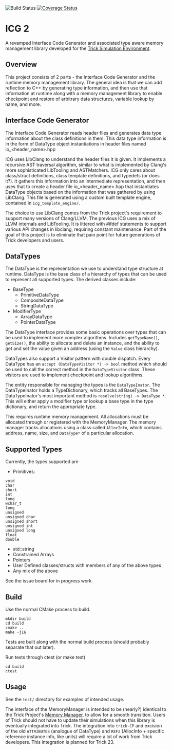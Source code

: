 
![Build Status](https://github.com/jdeans289/icg2/actions/workflows/run_tests.yml/badge.svg)
[![Coverage Status](https://coveralls.io/repos/github/jdeans289/icg2/badge.svg?branch=main)](https://coveralls.io/github/jdeans289/icg2?branch=main)
# ICG 2

A revamped Interface Code Generator and associated type aware memory management library developed for the [Trick Simulation Environment](https://github.com/nasa/trick).

## Overview

This project consists of 2 parts - the Interface Code Generator and the runtime memory management library. The general idea is that we can add reflection to C++ by generating type information, and then use that information at runtime along with a memory management library to enable checkpoint and restore of arbitrary data structures, variable lookup by name, and more.

## Interface Code Generator

The Interface Code Generator reads header files and generates data type information about the class definitions in them. This data type information is in the form of DataType object instantiations in header files named io_<header_name>.hpp 

ICG uses LibClang to understand the header files it is given. It implements a recursive AST traversal algorithm, similar to what is implemented by Clang's more sophisticated LibTooling and ASTMatchers. ICG only cares about class/struct definitions, class template definitions, and typedefs (or does it?). It gathers this information into an intermediate representation, and then uses that to create a header file io_<header_name>.hpp that instantiates DataType objects based on the information that was gathered by using LibClang. This file is generated using a custom built template engine, contained in `icg_template_engine/`. 

The choice to use LibClang comes from the Trick project's requirement to support many versions of Clang/LLVM. The previous ICG uses a mix of LLVM internals and LibTooling. It is littered with #ifdef statements to support various API changes in libclang, requiring constant maintenance. Part of the goal of this project is to eliminate that pain point for future generations of Trick developers and users. 

## DataTypes

The DataType is the representation we use to understand type structure at runtime. DataType is the base class of a hierarchy of types that can be used to represent all supported types. The derived classes include:
- BaseType
    - PrimitiveDataType<T>
    - CompositeDataType
    - StringDataType
- ModifierType
    - ArrayDataType
    - PointerDataType

The DataType interface provides some basic operations over types that can be used to implement more complex algorithms. Includes `getTypeName()`, `getSize()`, the ability to allocate and delete an instance, and the ability to get and set the value given an address (using the `Value` class hierarchy).

DataTypes also support a Visitor pattern with double dispatch. Every DataType has an `accept (DataTypeVisitor *) -> bool` method which should be used to call the correct method in the `DataTypeVisitor` class. These visitors are used to implement checkpoint and lookup algorithms.

The entity responsible for managing the types is the `DataTypeInator`. The DataTypeInator holds a TypeDictionary, which tracks all BaseTypes. The DataTypeInator's most important method is `resolve(string) -> DataType *`. This will either apply a modifier type or lookup a base type in the type dictionary, and return the appropriate type.

This requires runtime memory management. All allocations must be allocated through or registered with the MemoryManager. The memory manager tracks allocations using a class called `AllocInfo`, which contains address, name, size, and `DataType*` of a particular allocation. 

## Supported Types

Currently, the types supported are

- Primitives:
```
void
char
short
int
long
wchar_t
long
unsigned
unsigned char
unsigned short
unsigned int
unsigned long
float
double
```
- std::string
- Constrained Arrays
- Pointers
- User Defined classes/structs with members of any of the above types
- Any mix of the above

See the issue board for in progress work.

## Build

Use the normal CMake process to build.

```
mkdir build
cd build
cmake ..
make -j16
```

Tests are built along with the normal build process (should probably separate that out later).

Run tests through ctest (or make test)
```
cd build
ctest
```

## Usage

See the `test/` directory for examples of intended usage. 

The interface of the MemoryManager is intended to be (nearly?) identical to the Trick Project's [Memory Manager](https://nasa.github.io/trick/documentation/simulation_capabilities/memory_manager/MemoryManager), to allow for a smooth transition. Users of Trick should not have to update their simulations when this library is eventually integrated into Trick. The integration into `trick-CP` and excision of the old `ATTRIBUTES` (analogue of DataType)  and `REF2` (AllocInfo + specific reference instance info, like units) will require a lot of work from Trick developers. This integration is planned for Trick 23. 


